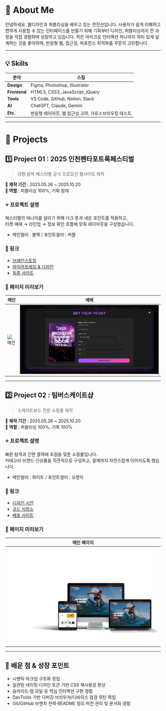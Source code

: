 # 👋 About Me
안녕하세요. 웹디자인과 퍼블리싱을 배우고 있는 전진선입니다.
사용자가 쉽게 이해하고 편하게 사용할 수 있는 인터페이스를 만들기 위해
기획부터 디자인, 퍼블리싱까지 전 과정을 직접 경험하며 성장하고 있습니다.
작은 마이크로 인터랙션 하나까지 의미 있게 설계하는 것을 좋아하며,
반응형 웹, 접근성, 퍼포먼스 최적화를 꾸준히 고민합니다.

---

## 💡 Skills

| 분야 | 스킬 |
|-----|------|
| **Design** | Figma, Photoshop, Illustrator |
| **Frontend** | HTML5, CSS3, JavaScript, jQuery |
| **Tools** | VS Code, GitHub, Notion, Slack |
| **AI** | ChatGPT, Claude, Gemini |
| **Etc.** | 반응형 레이아웃, 웹 접근성 고려, 크로스브라우징 테스트 |

---

# 💼 Projects

## 1️⃣ Project 01 : 2025 인천펜타포트록페스티벌
> 대형 음악 페스티벌 공식 프로모션 웹사이트 제작

**📆 제작 기간** : 2025.05.26 ~ 2025.10.20  
**🧑 역할** : 퍼블리싱 100%, 기획 참여  

### ⭐ 프로젝트 설명
페스티벌의 에너지를 살리기 위해 다크 톤과 네온 포인트를 적용하고,  
티켓 예매 → 라인업 → 정보 확인 흐름에 맞춰 레이아웃을 구성했습니다.

- 메인컬러 : 블랙 / 포인트컬러 : 퍼플  

### 🚀 링크
- [브레인스토밍](https://docs.google.com/presentation/d/1YYeh7Mng7aWQ4SW1CoP_B6Z0WO-mMtDISJ8aaHj3NrA/edit?pli=1&slide=id.p#slide=id.p)
- [와이어프레임 & 디자인](링크)
- [최종 사이트](링크)

### 👀 페이지 미리보기
| 메인 | 예매 |
|-----|-----|
| ![메인](https://raw.githubusercontent.com/jinseony25/portfolio2025/main/project001/main.png) | ![예매](https://raw.githubusercontent.com/jinseony25/portfolio2025/main/project001/booking.jpg) |

---

## 2️⃣ Project 02 : 팀버스케이트샵
> 스케이트보드 전문 쇼핑몰 제작

**📆 제작 기간** : 2025.05.26 ~ 2025.10.20   
**🧑 역할** : 퍼블리싱 100%, 기획 100%

### ⭐ 프로젝트 설명
빠른 탐색과 간편 결제에 초점을 맞춘 쇼핑몰입니다.  
카테고리·브랜드·신상품을 직관적으로 구성하고, 결제까지 자연스럽게 이어지도록 했습니다.

- 메인컬러 : 화이트 / 포인트컬러 : 오렌지  

### 🚀 링크
- [디자인 시안](링크)
- [코드 저장소](링크)
- [배포 사이트](링크)

### 👀 페이지 미리보기
| 메인 페이지 | 
|------------|
| ![메인](https://github.com/jinseony25/portfolio2025/blob/main/project002/mock.png)| 

---

## 🎯 배운 점 & 성장 포인트
- 시멘틱 마크업 구조화 정립  
- 일관된 네이밍·디자인 토큰 기반 CSS 재사용성 향상  
- 슬라이드·탭·모달 등 핵심 인터랙션 구현 경험  
- DevTools 기반 디버깅·브라우저/디바이스 점검 루틴 확립  
- Git/GitHub 브랜치 전략·README 정리 버전 관리 및 문서화 경험
